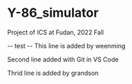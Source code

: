 # Y-86_simulator
Project of ICS at Fudan, 2022 Fall



-- test --
This line is added by weenming

Second line added with Git in VS Code

Thrid line is added by grandson
